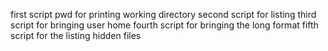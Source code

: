 first script pwd for printing working directory
second script for listing
third script for bringing user home
fourth script for bringing the long format
fifth script for the listing hidden files   
